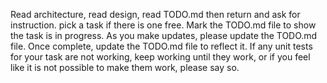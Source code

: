 Read architecture, read design, read TODO.md then return and ask for
instruction.  pick a task if there is one free. Mark the TODO.md file
to show the task is in progress. As you make updates, please update
the TODO.md file. Once complete, update the TODO.md file to reflect
it. If any unit tests for your task are not working, keep working
until they work, or if you feel like it is not possible to make them
work, please say so.
